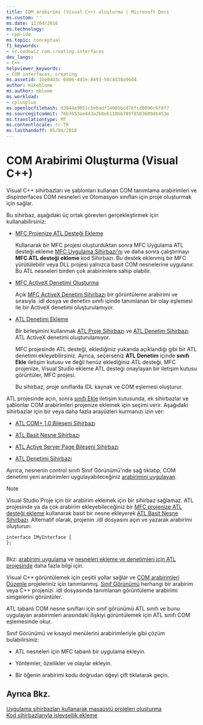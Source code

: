 ```yaml
---
title: COM arabirimi (Visual C++) oluşturma | Microsoft Docs
ms.custom: ''
ms.date: 11/04/2016
ms.technology:
- cpp-ide
ms.topic: conceptual
f1_keywords:
- vc.codewiz.com.creating.interfaces
dev_langs:
- C++
helpviewer_keywords:
- COM interfaces, creating
ms.assetid: 1be84d3c-6886-4d1e-8493-56c4d38a96d4
author: mikeblome
ms.author: mblome
ms.workload:
- cplusplus
ms.openlocfilehash: d2844e9051c5e6adf14085bcd7bfcd8096c6f8f7
ms.sourcegitcommit: 76b7653ae443a2b8eb1186b789f8503609d6453e
ms.translationtype: MT
ms.contentlocale: tr-TR
ms.lasthandoff: 05/04/2018
---
```

# <a name="creating-a-com-interface-visual-c"></a>COM Arabirimi Oluşturma (Visual C++)
Visual C++ sihirbazları ve şablonları kullanan COM tanımlama arabirimleri ve dispinterfaces COM nesneleri ve Otomasyon sınıfları için proje oluşturmak için sağlar.  
  
 Bu sihirbaz, aşağıdaki üç ortak görevleri gerçekleştirmek için kullanabilirsiniz:  
  
-   [MFC Projenize ATL Desteği Ekleme](../mfc/reference/adding-atl-support-to-your-mfc-project.md)  
  
     Kullanarak bir MFC projesi oluşturduktan sonra MFC Uygulama ATL desteği ekleme [MFC Uygulama Sihirbazı'nı](../mfc/reference/mfc-application-wizard.md) ve daha sonra çalıştırmayı **MFC ATL desteği ekleme** kod Sihirbazı. Bu destek eklenmiş bir MFC yürütülebilir veya DLL projesi yalnızca basit COM nesnelerine uygulanır. Bu ATL nesneleri birden çok arabirimlere sahip olabilir.  
  
-   [MFC ActiveX Denetimi Oluşturma](../mfc/reference/creating-an-mfc-activex-control.md)  
  
     Açık [MFC ActiveX Denetim Sihirbazı](../mfc/reference/mfc-activex-control-wizard.md) bir görüntüleme arabirimi ve sırasıyla .idl dosya ve denetim sınıfı içinde tanımlanan bir olay eşlemesi ile bir ActiveX denetimi oluşturulamıyor.  
  
-   [ATL Denetimi Ekleme](../atl/reference/adding-an-atl-control.md)  
  
     Bir birleşimini kullanmak [ATL Proje Sihirbazı](../atl/reference/atl-project-wizard.md) ve [ATL Denetim Sihirbazı](../atl/reference/atl-control-wizard.md) ATL ActiveX denetimi oluşturulamıyor.  
  
     MFC projesinde ATL desteği, eklediğiniz yukarıda açıklandığı gibi bir ATL denetimi ekleyebilirsiniz. Ayrıca, seçerseniz **ATL Denetim** içinde **sınıfı Ekle** iletişim kutusu ve değil henüz eklediğiniz ATL desteği, MFC projenize, Visual Studio ekleme ATL desteği onaylayan bir iletişim kutusu görüntüler, MFC projesi.  
  
     Bu sihirbaz, proje sınıflarda IDL kaynak ve COM eşlemesi oluşturur.  
  
 ATL projesinde açın, sonra [sınıfı Ekle](../ide/add-class-dialog-box.md) iletişim kutusunda, ek sihirbazlar ve şablonlar COM arabirimleri projenize eklemek için seçimi verir. Aşağıdaki sihirbazlar için bir veya daha fazla arayüzleri kurmanızı izin ver:  
  
-   [ATL COM+ 1.0 Bileşeni Sihirbazı](../atl/reference/atl-com-plus-1-0-component-wizard.md)  
  
-   [ATL Basit Nesne Sihirbazı](../atl/reference/atl-simple-object-wizard.md)  
  
-   [ATL Active Server Page Bileşeni Sihirbazı](../atl/reference/atl-active-server-page-component-wizard.md)  
  
-   [ATL Denetimi Sihirbazı](../atl/reference/atl-control-wizard.md)  
  
 Ayrıca, nesnenin control sınıfı Sınıf Görünümü'nde sağ tıklatıp, COM denetimi yeni arabirimleri uygulayabileceğiniz [arabirimini uygulayan](../ide/implement-interface-wizard.md).  
  
> [!NOTE]
>  Visual Studio Proje için bir arabirim eklemek için bir sihirbaz sağlamaz. ATL projesinde ya da çok arabirim ekleyebileceğiniz bir [MFC projenize ATL desteği ekleme](../mfc/reference/adding-atl-support-to-your-mfc-project.md) kullanarak basit bir nesne ekleyerek [ATL Basit Nesne Sihirbazı](../atl/reference/atl-simple-object-wizard.md). Alternatif olarak, projenin .idl dosyasını açın ve yazarak arabirimi oluşturun:  
  
```  
interface IMyInterface {  
};  
  
```  
  
 Bkz: [arabirimi uygulama](../ide/implementing-an-interface-visual-cpp.md) ve [nesneleri ekleme ve denetimleri için ATL projesinde](../atl/reference/adding-objects-and-controls-to-an-atl-project.md) daha fazla bilgi için.  
  
 Visual C++ görüntülemek için çeşitli yollar sağlar ve [COM arabirimleri Düzenle](../ide/editing-a-com-interface.md) projeleriniz için tanımlanmış. [Sınıf Görünümü](http://msdn.microsoft.com/en-us/8d7430a9-3e33-454c-a9e1-a85e3d2db925) herhangi bir arabirim veya C++ projenizi .idl dosyasında tanımlanan görüntüleme arabirimi simgelerini görüntüler.  
  
 ATL tabanlı COM nesne sınıfları için sınıf görünümü ATL sınıfı ve bunu uygulayan arabirimleri arasındaki ilişkiyi görüntülemek için ATL sınıfı COM eşlemesinde okur.  
  
 Sınıf Görünümü ve kısayol menülerini arabirimleriyle gibi çözüm bulabilirsiniz:  
  
-   ATL nesneleri için MFC tabanlı bir uygulama ekleyin.  
  
-   Yöntemler, özellikler ve olaylar ekleyin.  
  
-   Bir öğenin arabirimi kodu doğrudan öğeyi çift tıklatarak geçin.  
  
## <a name="see-also"></a>Ayrıca Bkz.  
 [Uygulama sihirbazları kullanarak masaüstü projeleri oluşturma](../ide/creating-desktop-projects-by-using-application-wizards.md)   
 [Kod sihirbazlarıyla işlevsellik ekleme](../ide/adding-functionality-with-code-wizards-cpp.md)